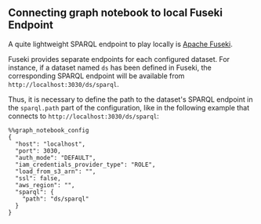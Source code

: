 ## Connecting graph notebook to local Fuseki Endpoint

A quite lightweight SPARQL endpoint to play locally is [Apache Fuseki](https://jena.apache.org/documentation/fuseki2/index.html).

Fuseki provides separate endpoints for each configured dataset. 
For instance, if a dataset named `ds` has been defined in Fuseki, the corresponding SPARQL endpoint will be available from `http://localhost:3030/ds/sparql`.

Thus, it is necessary to define the path to the dataset's SPARQL endpoint in the `sparql.path` part of the configuration,
like in the following example that connects to `http://localhost:3030/ds/sparql`:

```
%%graph_notebook_config
{
  "host": "localhost",
  "port": 3030,
  "auth_mode": "DEFAULT",
  "iam_credentials_provider_type": "ROLE",
  "load_from_s3_arn": "",
  "ssl": false,
  "aws_region": "",
  "sparql": {
    "path": "ds/sparql"
  }
}
```
